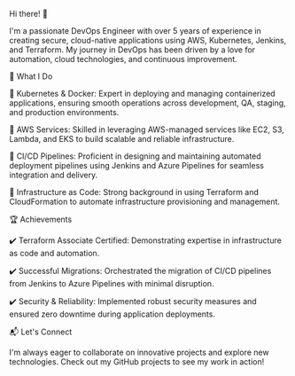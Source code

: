Hi there! 👋

I'm a passionate DevOps Engineer with over 5 years of experience in creating secure, cloud-native applications using AWS, Kubernetes, Jenkins, and Terraform. My journey in DevOps has been driven by a love for automation, cloud technologies, and continuous improvement.

🚀 What I Do

🔹 Kubernetes & Docker: Expert in deploying and managing containerized applications, ensuring smooth operations across development, QA, staging, and production environments.

🔹 AWS Services: Skilled in leveraging AWS-managed services like EC2, S3, Lambda, and EKS to build scalable and reliable infrastructure.

🔹 CI/CD Pipelines: Proficient in designing and maintaining automated deployment pipelines using Jenkins and Azure Pipelines for seamless integration and delivery.

🔹 Infrastructure as Code: Strong background in using Terraform and CloudFormation to automate infrastructure provisioning and management.


🏆 Achievements

✔️ Terraform Associate Certified: Demonstrating expertise in infrastructure as code and automation.

✔️ Successful Migrations: Orchestrated the migration of CI/CD pipelines from Jenkins to Azure Pipelines with minimal disruption.

✔️ Security & Reliability: Implemented robust security measures and ensured zero downtime during application deployments.


📬 Let's Connect

I'm always eager to collaborate on innovative projects and explore new technologies. Check out my GitHub projects to see my work in action!
